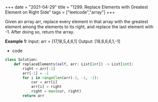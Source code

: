 +++ 
date = "2021-04-29"
title = "1299. Replace Elements with Greatest Element on Right Side"
tags = ["leetcode","array"]
+++

Given an array arr, replace every element in that array with the greatest element among the elements to its right, and replace the last element with -1.
After doing so, return the array.
 
**Example 1:**
Input: arr = [17,18,5,4,6,1] Output: [18,6,6,6,1,-1]

- code
```py
class Solution:
    def replaceElements(self, arr: List[int]) -> List[int]:
        right = arr[-1]
        arr[-1] = -1
        for i in range(len(arr)-2, -1, -1):
            cur = arr[i]
            arr[i] = right
            right = max(cur, right)
        return arr

```
